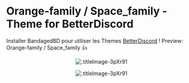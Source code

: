 # Orange-family / Space_family - Theme for BetterDiscord
Installer BandagedBD pour utiliser les Themes  [BetterDiscord](https://betterdiscord.net/home/) !
Preview: Orange-family / Space_family :+1:

<p align="center">
  <img alt=".titleImage-3pXr91" src="https://i.imgur.com/OxNaNFO.png">
</p>
<p align="center">
  <img alt=".titleImage-3pXr91" src="https://i.imgur.com/budElif.png">
</p>
